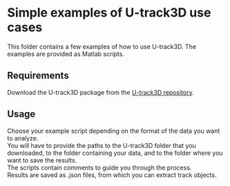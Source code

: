 # Simple examples of U-track3D use cases

This folder contains a few examples of how to use U-track3D. The examples are
provided as Matlab scripts.

## Requirements

Download the U-track3D package from the [U-track3D repository](https://github.com/DanuserLab/u-track3D).

## Usage

Choose your example script depending on the format of the data you want to analyze.  
You will have to provide the paths to the U-track3D folder that you downloaded, to the folder containing your data, and to the folder where you want to save the results.  
The scripts contain comments to guide you through the process.  
Results are saved as .json files, from which you can extract track objects.
